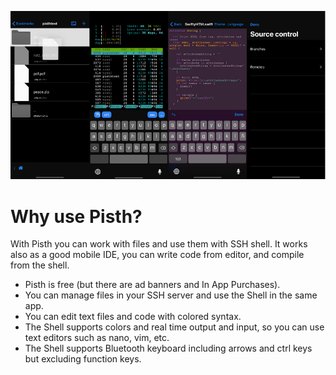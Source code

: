 ![Screenshots](screenshots.png)


# Why use Pisth?

With Pisth you can work with files and use them with SSH shell. It works also as a good mobile IDE, you can write code from editor, and compile from the shell.


- Pisth is free (but there are ad banners and In App Purchases).
- You can manage files in your SSH server and use the Shell in the same app.
- You can edit text files and code with colored syntax.
- The Shell supports colors and real time output and input, so you can use text editors such as nano, vim, etc.
- The Shell supports Bluetooth keyboard including arrows and ctrl keys but excluding function keys.
